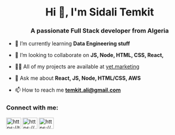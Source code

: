 <h1 align="center">Hi 👋, I'm Sidali Temkit</h1>
<h3 align="center">A passionate Full Stack developer from Algeria</h3>

- 🌱 I’m currently learning **Data Engineering stuff**

- 👯 I’m looking to collaborate on **JS, Node, HTML, CSS, React,**

- 👨‍💻 All of my projects are available at [yet.marketing](yet.marketing)

- 💬 Ask me about **React, JS, Node, HTML/CSS, AWS**

- 📫 How to reach me **temkit.ali@gmail.com**

<p align="left">
<h3 align="left">Connect with me:</h3>
<a href="https://twitter.com/https://twitter.com/yet_sidali" target="blank"><img align="center" src="https://cdn.jsdelivr.net/npm/simple-icons@3.0.1/icons/twitter.svg" alt="https://twitter.com/yet_sidali" height="30" width="40" /></a>
<a href="https://linkedin.com/in/https://www.linkedin.com/in/sidalitemkit/" target="blank"><img align="center" src="https://cdn.jsdelivr.net/npm/simple-icons@3.0.1/icons/linkedin.svg" alt="https://www.linkedin.com/in/sidalitemkit/" height="30" width="40" /></a>
<a href="https://stackoverflow.com/users/https://stackoverflow.com/users/1554340/sidali" target="blank"><img align="center" src="https://cdn.jsdelivr.net/npm/simple-icons@3.0.1/icons/stackoverflow.svg" alt="https://stackoverflow.com/users/1554340/sidali" height="30" width="40" /></a>
</p>

